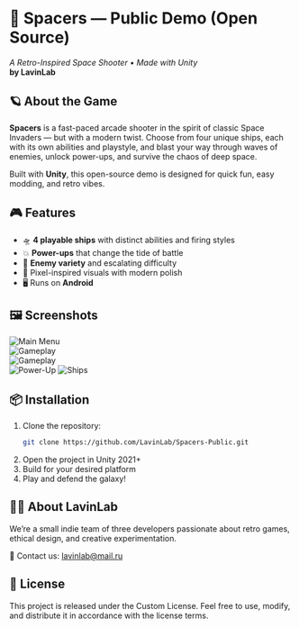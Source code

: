 # 🚀 Spacers — Public Demo (Open Source)  
_A Retro-Inspired Space Shooter • Made with Unity_  
**by LavinLab**

## 🪐 About the Game  
**Spacers** is a fast-paced arcade shooter in the spirit of classic Space Invaders — but with a modern twist. Choose from four unique ships, each with its own abilities and playstyle, and blast your way through waves of enemies, unlock power-ups, and survive the chaos of deep space.

Built with **Unity**, this open-source demo is designed for quick fun, easy modding, and retro vibes.

## 🎮 Features  
- 🛸 **4 playable ships** with distinct abilities and firing styles  
- 💥 **Power-ups** that change the tide of battle  
- 🧠 **Enemy variety** and escalating difficulty  
- 🎨 Pixel-inspired visuals with modern polish
- 🖥️ Runs on **Android**

## 🖼️ Screenshots  
![Main Menu](screenshots/main_menu.webp)  
![Gameplay](screenshots/gameplay_one.webp)  
![Gameplay](screenshots/gameplay_two.webp)  
![Power-Up](screenshots/power_ups.webp)
![Ships](screenshots/ships.webp)

## 📦 Installation  
1. Clone the repository:  
   ```bash
   git clone https://github.com/LavinLab/Spacers-Public.git
   ```
2. Open the project in Unity 2021+
3. Build for your desired platform
4. Play and defend the galaxy!

## 🧑‍🚀 About LavinLab
We’re a small indie team of three developers passionate about retro games, ethical design, and creative experimentation.

📧 Contact us: lavinlab@mail.ru

## 📄 License
This project is released under the Custom License.
Feel free to use, modify, and distribute it in accordance with the license terms.
